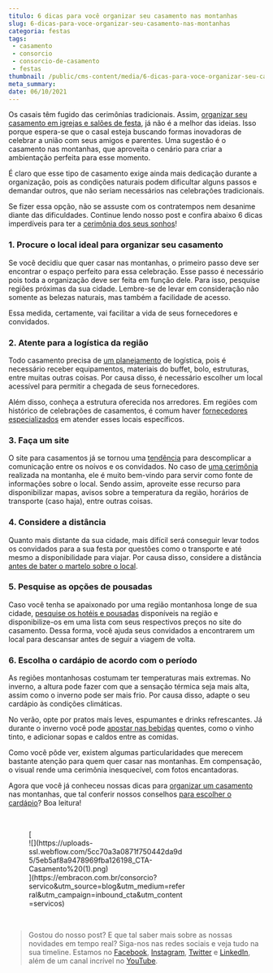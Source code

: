```yaml
---
titulo: 6 dicas para você organizar seu casamento nas montanhas
slug: 6-dicas-para-voce-organizar-seu-casamento-nas-montanhas
categoria: festas
tags:
 - casamento
 - consorcio
 - consorcio-de-casamento
 - festas
thumbnail: /public/cms-content/media/6-dicas-para-voce-organizar-seu-casamento-nas-montanhas.jpg
meta_summary: 
date: 06/10/2021
---
```

Os casais têm fugido das cerimônias tradicionais. Assim, [organizar seu casamento em igrejas e salões de festa](https://www.embracon.com.br/blog/como-escolher-o-melhor-local-para-a-festa-de-casamento), já não é a melhor das ideias. Isso porque espera-se que o casal esteja buscando formas inovadoras de celebrar a união com seus amigos e parentes. Uma sugestão é o casamento nas montanhas, que aproveita o cenário para criar a ambientação perfeita para esse momento.

É claro que esse tipo de casamento exige ainda mais dedicação durante a organização, pois as condições naturais podem dificultar alguns passos e demandar outros, que não seriam necessários nas celebrações tradicionais.

Se fizer essa opção, não se assuste com os contratempos nem desanime diante das dificuldades. Continue lendo nosso post e confira abaixo 6 dicas imperdíveis para ter a [cerimônia dos seus sonhos](https://www.embracon.com.br/blog/cerimonial-de-casamento-vale-a-pena-contratar)!

### 1. Procure o local ideal para organizar seu casamento

Se você decidiu que quer casar nas montanhas, o primeiro passo deve ser encontrar o espaço perfeito para essa celebração. Esse passo é necessário pois toda a organização deve ser feita em função dele. Para isso, pesquise regiões próximas da sua cidade. Lembre-se de levar em consideração não somente as belezas naturais, mas também a facilidade de acesso.

Essa medida, certamente, vai facilitar a vida de seus fornecedores e convidados.

### 2. Atente para a logística da região

Todo casamento precisa de [um planejamento](https://www.embracon.com.br/blog/consorcio-de-casamento-saiba-como-funciona) de logística, pois é necessário receber equipamentos, materiais do buffet, bolo, estruturas, entre muitas outras coisas. Por causa disso, é necessário escolher um local acessível para permitir a chegada de seus fornecedores.

Além disso, conheça a estrutura oferecida nos arredores. Em regiões com histórico de celebrações de casamentos, é comum haver [fornecedores especializados](https://www.embracon.com.br/blog/fornecedores-para-casamentos-escolha-bem-e-negocie-os-precos) em atender esses locais específicos.

### 3. Faça um site

O site para casamentos já se tornou uma [tendência](https://www.embracon.com.br/blog/conheca-as-principais-tendencias-em-decoracao-de-casamento) para descomplicar a comunicação entre os noivos e os convidados. No caso de [uma cerimônia](https://www.embracon.com.br/blog/cerimonia-e-festa-de-casamento-juntos-ou-separados) realizada na montanha, ele é muito bem-vindo para servir como fonte de informações sobre o local. Sendo assim, aproveite esse recurso para disponibilizar mapas, avisos sobre a temperatura da região, horários de transporte (caso haja), entre outras coisas.

### 4. Considere a distância

Quanto mais distante da sua cidade, mais difícil será conseguir levar todos os convidados para a sua festa por questões como o transporte e até mesmo a disponibilidade para viajar. Por causa disso, considere a distância <a href="">antes de bater o martelo sobre o local</a>.

### 5. Pesquise as opções de pousadas

Caso você tenha se apaixonado por uma região montanhosa longe de sua cidade, [pesquise os hotéis e pousadas](https://www.embracon.com.br/blog/lua-de-mel-sem-cliches-4-destinos-alternativos-para-o-casal) disponíveis na região e disponibilize-os em uma lista com seus respectivos preços no site do casamento. Dessa forma, você ajuda seus convidados a encontrarem um local para descansar antes de seguir a viagem de volta.

### 6. Escolha o cardápio de acordo com o período

As regiões montanhosas costumam ter temperaturas mais extremas. No inverno, a altura pode fazer com que a sensação térmica seja mais alta, assim como o inverno pode ser mais frio. Por causa disso, adapte o seu cardápio às condições climáticas.

No verão, opte por pratos mais leves, espumantes e drinks refrescantes. Já durante o inverno você pode [apostar nas bebidas](https://www.embracon.com.br/blog/bebidas-no-casamento-como-escolher-e-calcular-a-quantidade-adequada) quentes, como o vinho tinto, e adicionar sopas e caldos entre as comidas.

Como você pôde ver, existem algumas particularidades que merecem bastante atenção para quem quer casar nas montanhas. Em compensação, o visual rende uma cerimônia inesquecível, com fotos encantadoras.

Agora que você já conheceu nossas dicas para [organizar um casamento](https://www.embracon.com.br/blog/6-dicas-para-voce-organizar-seu-casamento-nas-montanhas) nas montanhas, que tal conferir nossos conselhos [para escolher o cardápio](https://www.embracon.com.br/blog/4-conselhos-para-escolher-o-menu-de-festa-de-casamento)? Boa leitura!

‍

<figure class="w-richtext-figure-type-image w-richtext-align-center" style="max-width:310px">[<div>![](https://uploads-ssl.webflow.com/5cc70a3a0871f750442da9d5/5eb5af8a9478969fba126198_CTA-Casamento%20(1).png)</div>](https://embracon.com.br/consorcio?servico&utm_source=blog&utm_medium=referral&utm_campaign=inbound_cta&utm_content=servicos)</figure>‍

> Gostou do nosso post? E que tal saber mais sobre as nossas novidades em tempo real? Siga-nos nas redes sociais e veja tudo na sua timeline. Estamos no [Facebook](https://www.facebook.com/embracon/), [Instagram](https://www.instagram.com/embraconoficial/), [Twitter](https://twitter.com/embracon) e [LinkedIn](https://www.linkedin.com/company/1018875/), além de um canal incrível no [YouTube](https://www.youtube.com/channel/UCL-Y0mv9zc73Iek48NLUBzQ).

‍
